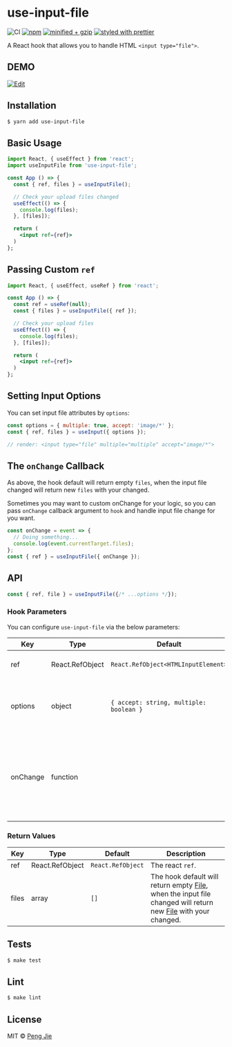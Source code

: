 # use-input-file

![CI](https://github.com/neighborhood999/use-input-file/workflows/CI/badge.svg)
[![npm](https://flat.badgen.net/npm/v/use-input-file)](https://www.npmjs.com/package/use-input-file)
[![minified + gzip](https://flat.badgen.net/bundlephobia/min/use-input-file)](https://bundlephobia.com/result?p=use-input-file)
[![styled with prettier](https://flat.badgen.net/badge/style%20with/prettier/ff69b4)](https://github.com/prettier/prettier)

A React hook that allows you to handle HTML `<input type="file">`.

## DEMO

[![Edit](https://codesandbox.io/static/img/play-codesandbox.svg)](https://codesandbox.io/s/use-input-file-demo-5wke5)

## Installation

```sh
$ yarn add use-input-file
```

## Basic Usage

```jsx
import React, { useEffect } from 'react';
import useInputFile from 'use-input-file';

const App () => {
  const { ref, files } = useInputFile();

  // Check your upload files changed
  useEffect(() => {
    console.log(files);
  }, [files]);

  return (
    <input ref={ref}>
  )
};
```

## Passing Custom `ref`

```jsx
import React, { useEffect, useRef } from 'react';

const App () => {
  const ref = useRef(null);
  const { files } = useInputFile({ ref });

  // Check your upload files
  useEffect(() => {
    console.log(files);
  }, [files]);

  return (
    <input ref={ref}>
  )
};
```

## Setting Input Options

You can set input file attributes by `options`:

```jsx
const options = { multiple: true, accept: 'image/*' };
const { ref, files } = useInput({ options });

// render: <input type="file" multiple="multiple" accept="image/*">
```

## The `onChange` Callback

As above, the hook default will return empty `files`, when the input file changed will return new `files` with your changed.

Sometimes you may want to custom onChange for your logic, so you can pass `onChange` callback argument to `hook` and handle input file change for you want.

```jsx
const onChange = event => {
  // Doing something...
  console.log(event.currentTarget.files);
};
const { ref } = useInputFile({ onChange });
```

## API

```js
const { ref, file } = useInputFile({/* ...options */});
```

### Hook Parameters

You can configure `use-input-file` via the below parameters:

| Key      | Type            | Default                                 | Description                                                                                                         |
| -------- | --------------- | --------------------------------------- | ------------------------------------------------------------------------------------------------------------------- |
| ref      | React.RefObject | `React.RefObject<HTMLInputElement>`     | Passing your custom `ref`.                                                                                          |
| options  | object          | `{ accept: string, multiple: boolean }` | Check [MDN - input type="file"](https://developer.mozilla.org/en-US/docs/Web/HTML/Element/input/file) for more details. |
| onChange | function        |                                         | You can pass `onChange` callback argument to `hook` and handle input file change for you want.                      |

### Return Values

| Key   | Type            | Default           | Description                                                                                                                                                                                                                    |
| ----- | --------------- | ----------------- | ------------------------------------------------------------------------------------------------------------------------------------------------------------------------------------------------------------------------------ |
| ref   | React.RefObject | `React.RefObject` | The react `ref`.                                                                                                                                                                                                               |
| files | array           | `[]`              | The hook default will return empty [File](https://developer.mozilla.org/en-US/docs/Web/API/File), when the input file changed will return new [File](https://developer.mozilla.org/en-US/docs/Web/API/File) with your changed. |


## Tests

```sh
$ make test
```

## Lint

```sh
$ make lint
```

## License

MIT © [Peng Jie](https://github.com/neighborhood999/)

